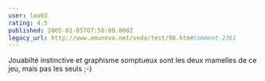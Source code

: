 ```yaml
---
user: leo03
rating: 4.5
published: 2005-01-05T07:58:09.000Z
legacy_url: http://www.emunova.net/veda/test/90.htm#comment-2361
---
```

Jouabilté instinctive et graphisme somptueux sont les deux mamelles de ce jeu, mais pas les seuls ;-)